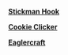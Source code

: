 
[**Stickman Hook**](http://123stickman.pages.dev)

[**Cookie Clicker**](http://123cookie.pages.dev)

[**Eaglercraft**](http://123mine.pages.dev)
